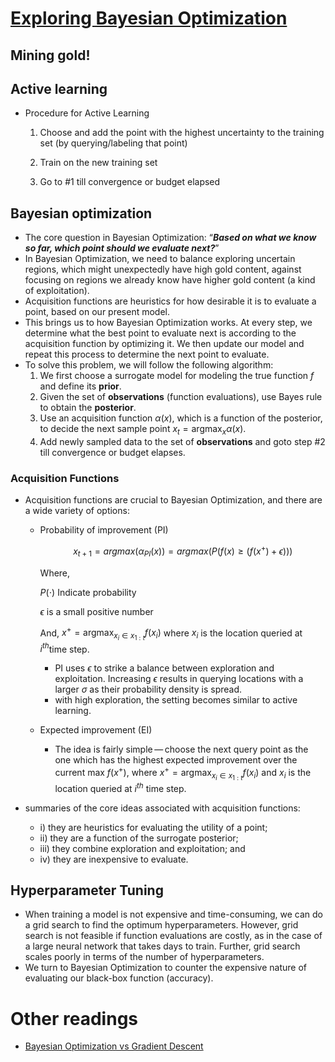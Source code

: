 # [Exploring Bayesian Optimization](https://distill.pub/2020/bayesian-optimization/)

## Mining gold!

## Active learning

- Procedure for Active Learning

  1. Choose and add the point with the highest uncertainty to the training set (by querying/labeling that point)

  2. Train on the new training set
  3. Go to #1 till convergence or budget elapsed

## Bayesian optimization

- The core question in Bayesian Optimization: “***Based on what we know so far, which point should we evaluate next?***”
- In Bayesian Optimization, we need to balance exploring uncertain regions, which might unexpectedly have high gold content, against focusing on regions we already know have higher gold content (a kind of exploitation).
- Acquisition functions are heuristics for how desirable it is to evaluate a point, based on our present model.
- This brings us to how Bayesian Optimization works. At every step, we determine what the best point to evaluate next is according to the acquisition function by optimizing it. We then update our model and repeat this process to determine the next point to evaluate.
- To solve this problem, we will follow the following algorithm:
  1. We first choose a surrogate model for modeling the true function *f* and define its **prior**.
  2. Given the set of **observations** (function evaluations), use Bayes rule to obtain the **posterior**.
  3. Use an acquisition function $\alpha(x)$, which is a function of the posterior, to decide the next sample point $x_t = \text{argmax}_x \alpha(x)$.
  4. Add newly sampled data to the set of **observations** and goto step #2 till convergence or budget elapses.

### Acquisition Functions

- Acquisition functions are crucial to Bayesian Optimization, and there are a wide variety of options:

  - Probability of improvement (PI)

    $$
    x_{t+1}=argmax(α_{PI} (x))=argmax(P(f(x)≥(f(x^+)+ϵ)))
    $$

    Where, 

    $P(\cdot)$ Indicate probability

    $\epsilon$ is a small positive number 

    And, $x^+ = \text{argmax}_{x_i\in x_{1:t}}f(x_i)$ where $x_i$ is the location queried at $i^{th}$time step.

    - PI uses $\epsilon$ to strike a balance between exploration and exploitation. Increasing $\epsilon$ results in querying locations with a larger $\sigma$ as their probability density is spread.
    - with high exploration, the setting becomes similar to active learning.

  - Expected improvement (EI)

    - The idea is fairly simple — choose the next query point as the one which has the highest expected improvement over the current max $f(x^+)$, where $x^+ = \text{argmax}_{x_i \in x_{1:t}}f(x_i)$ and $x_i$ is the location queried at $i^{th}$ time step.

- summaries of the core ideas associated with acquisition functions: 

  - i) they are heuristics for evaluating the utility of a point; 
  - ii) they are a function of the surrogate posterior; 
  - iii) they combine exploration and exploitation; and 
  - iv) they are inexpensive to evaluate.

## Hyperparameter Tuning

- When training a model is not expensive and time-consuming, we can do a grid search to find the optimum hyperparameters. However, grid search is not feasible if function evaluations are costly, as in the case of a large neural network that takes days to train. Further, grid search scales poorly in terms of the number of hyperparameters.
- We turn to Bayesian Optimization to counter the expensive nature of evaluating our black-box function (accuracy).



# Other readings

- [Bayesian Optimization vs Gradient Descent](https://stats.stackexchange.com/questions/161923/bayesian-optimization-or-gradient-descent/161936#161936)
